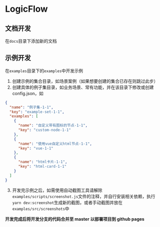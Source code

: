 # LogicFlow

## 文档开发

在`docs`目录下添加新的文档

## 示例开发

在`examples`目录下的`examples`中开发示例

1. 创建示例的集合目录，如场景案例（如果想要创建的集合已存在则跳过此步）
2. 创建具体的例子集目录，如业务场景、常有功能，并在该目录下修改或创建 config.json，如

```json
{
  "name": "例子集-1-1",
  "key": "example-set-1-1",
  "examples": [
    {
      "name": "自定义带有图标的节点-1-1",
      "key": "custom-node-1-1"
    },
    {
      "name": "使用vue自定义html节点-1-1",
      "key": "vue-1-1"
    },
    {
      "name": "html卡片-1-1",
      "key": "html-card-1-1"
    }
  ]
}
```

3. 开发完示例之后，如需使用自动截图工具请解除`examples/scripts/screenshot.js`文件的注释，并自行安装相关依赖，执行`yarn dev:screenshot`生成新的截图，或者手动截图并放在`examples/src/screenshots`中

**开发完成后将开发分支的代码合并至 master 以部署项目到 github pages**
